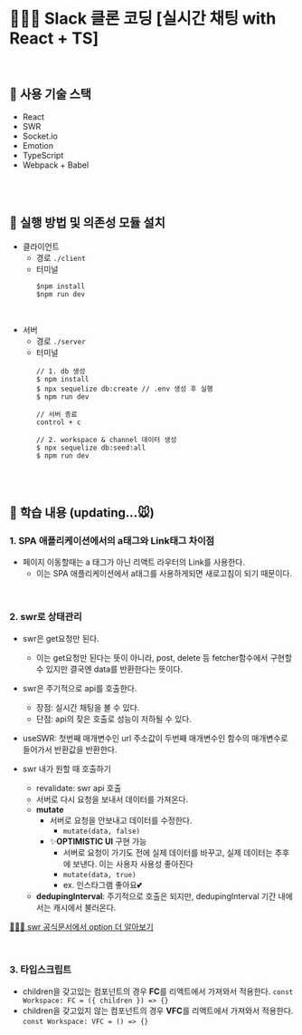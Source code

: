 # 👩🏻‍💻 Slack 클론 코딩 [실시간 채팅 with React + TS]
<br>

## 🧀 사용 기술 스택
- React
- SWR
- Socket.io
- Emotion
- TypeScript
- Webpack + Babel


<br>
<br>

## 🧀 실행 방법 및 의존성 모듈 설치
- 클라이언트
  - 경로 `./client`
  - 터미널
    ```
    $npm install
    $npm run dev
    ```
<br> 

- 서버
  - 경로 `./server`
  - 터미널
    ```
    // 1. db 생성
    $ npm install
    $ npx sequelize db:create // .env 생성 후 실행
    $ npm run dev

    // 서버 종료
    control + c 

    // 2. workspace & channel 데이터 생성
    $ npx sequelize db:seed:all
    $ npm run dev
    ```



<br>
<br>

## 🧀 학습 내용 (updating...🐭)
### 1. SPA 애플리케이션에서의 a태그와 Link태그 차이점
- 페이지 이동할때는 a 태그가 아닌 리액트 라우터의 Link를 사용한다.
  - 이는 SPA 애플리케이션에서 a태그를 사용하게되면 새로고침이 되기 때문이다.

<br>

### 2. swr로 상태관리
- swr은 get요청만 된다.
  - 이는 get요청만 된다는 뜻이 아니라, post, delete 등 fetcher함수에서 구현할 수 있지만 결국엔 data를 반환한다는 뜻이다.
- swr은 주기적으로 api를 호출한다.
  - 장점: 실시간 채팅을 볼 수 있다.
  - 단점: api의 잦은 호출로 성능이 저하될 수 있다.

- useSWR: 첫번째 매개변수인 url 주소값이 두번째 매개변수인 함수의 매개변수로 들어가서 반환값을 반환한다.

- swr 내가 원할 때 호출하기
	- revalidate: swr api 호출
    - 서버로 다시 요청을 보내서 데이터를 가져온다.
  - **mutate**
    - 서버로 요청을 안보내고 데이터를 수정한다.
      - `mutate(data, false)`
    - ✨**OPTIMISTIC UI** 구현 가능
      - 서버로 요청이 가기도 전에 실제 데이터를 바꾸고, 실제 데이터는 추후에 보낸다. 이는 사용자 사용성 좋아진다
      - `mutate(data, true)`
      - ex. 인스타그램 좋아요💕
  - **dedupingInterval**: 주기적으로 호출은 되지만, dedupingInterval 기간 내에서는 캐시에서 불러온다.

[💁🏻‍♀️ swr 공식문서에서 option 더 알아보기](https://swr.vercel.app/docs/options)

<br>

### 3. 타입스크립트
- children을 갖고있는 컴포넌트의 경우 **FC**를 리액트에서 가져와서 적용한다.
`const Workspace: FC = ({ children }) => {}`
- children을 갖고있지 않는 컴포넌트의 경우 **VFC**를 리액트에서 가져와서 적용한다.
`const Workspace: VFC = () => {}`